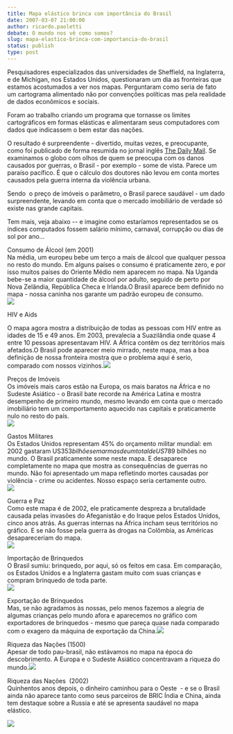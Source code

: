 ```yaml
---
title: Mapa elástico brinca com importância do Brasil
date: 2007-03-07 21:00:00
author: ricardo.paoletti
debate: O mundo nos vê como somos?
slug: mapa-elastico-brinca-com-importancia-do-brasil
status: publish 
type: post
---
```


  
Pesquisadores especializados das universidades de Sheffield, na Inglaterra, e de Michigan, nos Estados Unidos, questionaram um dia as fronteiras que estamos acostumados a ver nos mapas. Perguntaram como seria de fato um cartograma alimentado não por convenções políticas mas pela realidade de dados econômicos e sociais.   
  
Foram ao trabalho criando um programa que tornasse os limites cartográficos em formas elásticas e alimentaram seus computadores com dados que indicassem o bem estar das nações.  
  
O resultado é surpreendente - divertido, muitas vezes, e preocupante, como foi publicado de forma resumida no jornal inglês [The Daily Mail](http://www.dailymail.co.uk/pages/live/articles/news/worldnews.html?in_article_id=439315&amp;in_page_id=1811). Se examinamos o globo com olhos de quem se preocupa com os danos causados por guerras, o Brasil - por exemplo - some de vista. Parece um paraíso pacífico. É que o cálculo dos doutores não levou em conta mortes causados pela guerra interna da violência urbana.  
  
Sendo  o preço de imóveis o parâmetro, o Brasil parece saudável - um dado surpreendente, levando em conta que o mercado imobiliário de verdade só existe nas grande capitais.  
  
Tem mais, veja abaixo -- e imagine como estaríamos representados se os índices computados fossem salário mínimo, carnaval, corrupção ou dias de sol por ano...  
  
Consumo de Álcool (em 2001)  
Na média, um europeu bebe um terço a mais de álcool que qualquer pessoa no resto do mundo. Em alguns países o consumo é praticamente zero, e por isso muitos países do Oriente Médio nem aparecem no mapa. Na Uganda bebe-se a maior quantidade de álcool por adulto, seguido de perto por Nova Zelândia, República Checa e Irlanda.O Brasil aparece bem definido no mapa - nossa caninha nos garante um padrão europeu de consumo.  
![](http://img.dailymail.co.uk/i/pix/2007/02_03/1worldmapDM_468x207.jpg)  
  
HIV e Aids  

O mapa agora mostra a distribuição de todas as pessoas com HIV entre as idades de 15 e 49 anos. Em 2003, prevalecia a Suazilândia onde quase 4 entre 10 pessoas apresentavam HIV. A África contêm os dez territórios mais afetados.O Brasil pode aparecer meio mirrado, neste mapa, mas a boa definição de nossa fronteira mostra que o problema aqui é serio, comparado com nossos vizinhos.![](http://img.dailymail.co.uk/i/pix/2007/02_03/4worldmapDM_468x194.jpg)  
  
Preços de Imóveis  
Os imóveis mais caros estão na Europa, os mais baratos na África e no Sudeste Asiático - o Brasil bate recorde na América Latina e mostra desempenho de primeiro mundo, mesmo levando em conta que o mercado imobiliário tem um comportamento aquecido nas capitais e praticamente nulo no resto do país.  
![](http://img.dailymail.co.uk/i/pix/2007/02_03/7worldmapDM_468x209.jpg)  
  

Gastos Militares  
Os Estados Unidos representam 45% do orçamento militar mundial: em 2002 gastaram US$353 bilhões em armas de um total de US$789 bilhões no mundo. O Brasil praticamente some neste mapa. E desaparece completamente no mapa que mostra as consequências de guerras no mundo. Não foi apresentado um mapa refletindo mortes causadas por violência - crime ou acidentes. Nosso espaço seria certamente outro.  
![](http://img.dailymail.co.uk/i/pix/2007/02_03/2worldmapDM_468x252.jpg)  

  
Guerra e Paz  
Como este mapa é de 2002, ele praticamente despreza a brutalidade causada pelas invasões do Afeganistão e do Iraque pelos Estados Unidos, cinco anos atrás. As guerras internas na África incham seus territórios no gráfico. E se não fosse pela guerra às drogas na Colômbia, as Américas desapareceriam do mapa.  
![](http://img.dailymail.co.uk/i/pix/2007/02_03/3worldmapDM_468x252.jpg)  

  
Importação de Brinquedos  
O Brasil sumiu: brinquedo, por aqui, só os feitos em casa. Em comparação, os Estados Unidos e a Inglaterra gastam muito com suas crianças e compram brinquedo de toda parte.  
![](http://img.dailymail.co.uk/i/pix/2007/02_03/5worldmapDM_468x262.jpg)  

  
Exportação de Brinquedos  
Mas, se não agradamos às nossas, pelo menos fazemos a alegria de algumas crianças pelo mundo afora e aparecemos no gráfico com exportadores de brinquedos - mesmo que pareça quase nada comparado com o exagero da máquina de exportação da China.![](http://img.dailymail.co.uk/i/pix/2007/02_03/6worldmapDM_468x270.jpg)  

  
Riqueza das Nações (1500)  
Apesar de todo pau-brasil, não estávamos no mapa na época do descobrimento. A Europa e o Sudeste Asiático concentravam a riqueza do mundo.![](http://img.dailymail.co.uk/i/pix/2007/02_03/8worldmapDM_468x257.jpg)  

  
Riqueza das Nações  (2002)  
Quinhentos anos depois, o dinheiro caminhou para o Oeste  - e se o Brasil ainda não aparece tanto como seus parceiros de BRIC Índia e China, ainda tem destaque sobre a Russia e até se apresenta saudável no mapa elástico.    

![](http://img.dailymail.co.uk/i/pix/2007/02_03/9worldmapDM_468x259.jpg)  

  
  

